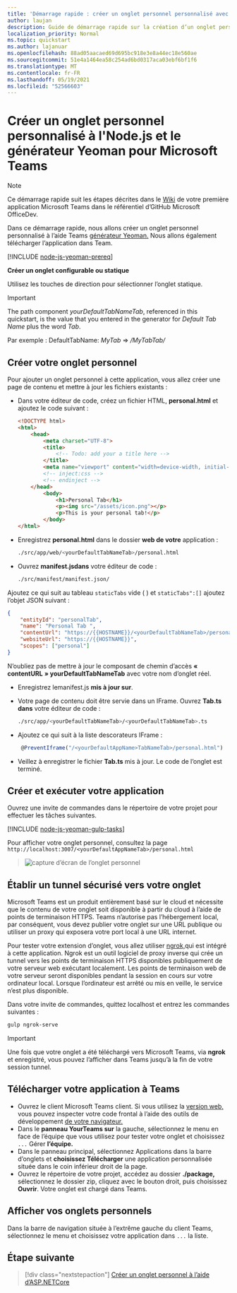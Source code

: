 ```yaml
---
title: 'Démarrage rapide : créer un onglet personnel personnalisé avec Node.js et le générateur Yeoman pour Microsoft Teams'
author: laujan
description: Guide de démarrage rapide sur la création d’un onglet personnel avec le générateur Yeoman pour Microsoft Teams.
localization_priority: Normal
ms.topic: quickstart
ms.author: lajanuar
ms.openlocfilehash: 88ad05aacaed69d695bc918e3e8a44ec18e560ae
ms.sourcegitcommit: 51e4a1464ea58c254ad6bd0317aca03ebf6bf1f6
ms.translationtype: MT
ms.contentlocale: fr-FR
ms.lasthandoff: 05/19/2021
ms.locfileid: "52566603"
---
```

# <a name="create-a-custom-personal-tab-using-nodejs-and-the-yeoman-generator-for-microsoft-teams"></a>Créer un onglet personnel personnalisé à l'Node.js et le générateur Yeoman pour Microsoft Teams

>[!NOTE]
>Ce démarrage rapide suit les étapes décrites dans le [Wiki](https://github.com/OfficeDev/generator-teams/wiki/Build-Your-First-Microsoft-Teams-App) de votre première application Microsoft Teams dans le référentiel d’GitHub Microsoft OfficeDev.

Dans ce démarrage rapide, nous allons créer un onglet personnel personnalisé à l’aide Teams [générateur Yeoman.](https://github.com/OfficeDev/generator-teams/wiki/Build-Your-First-Microsoft-Teams-App) Nous allons également télécharger l’application dans Team.

[!INCLUDE [node-js-yeoman-prereq](~/includes/tabs/node-js-yeoman-prereq.md)]

**Créer un onglet configurable ou statique**

Utilisez les touches de direction pour sélectionner l’onglet statique.

>[!IMPORTANT]
>The path component *yourDefaultTabNameTab*, referenced in this quickstart, is the value that you entered in the generator for *Default Tab Name* plus the word *Tab*.
>
>Par exemple : DefaultTabName: *MyTab*  =>  */MyTabTab/*

## <a name="create-your-personal-tab"></a>Créer votre onglet personnel

Pour ajouter un onglet personnel à cette application, vous allez créer une page de contenu et mettre à jour les fichiers existants :

- Dans votre éditeur de code, créez un fichier HTML, **personal.html** et ajoutez le code suivant :

    ```html
    <!DOCTYPE html>
    <html>
        <head>
            <meta charset="UTF-8">
            <title>
                <!-- Todo: add your a title here -->
            </title>
            <meta name="viewport" content="width=device-width, initial-scale=1.0">
            <!-- inject:css -->
            <!-- endinject -->
        </head>
            <body>
                <h1>Personal Tab</h1>
                <p><img src="/assets/icon.png"></p>
                <p>This is your personal tab!</p>
            </body>
    </html>
    ```

- Enregistrez **personal.html** dans le dossier **web de votre** application :

    ```bash
    ./src/app/web/<yourDefaultTabNameTab>/personal.html
    ```

- Ouvrez **manifest.jsdans** votre éditeur de code :

    ```bash
    ./src/manifest/manifest.json/
    ```

Ajoutez ce qui suit au tableau `staticTabs` vide ( ) et `staticTabs":[]` ajoutez l’objet JSON suivant :

```json
{
    "entityId": "personalTab",
    "name": "Personal Tab ",
    "contentUrl": "https://{{HOSTNAME}}/<yourDefaultTabNameTab>/personal.html",
    "websiteUrl": "https://{{HOSTNAME}}",
    "scopes": ["personal"]
}

```

N’oubliez pas de mettre à jour le composant de chemin d’accès **« contentURL** **» yourDefaultTabNameTab** avec votre nom d’onglet réel.

- Enregistrez lemanifest.js **mis à jour sur**.

- Votre page de contenu doit être servie dans un IFrame. Ouvrez **Tab.ts dans** votre éditeur de code :

    ```bash
    ./src/app/<yourDefaultTabNameTab>/<yourDefaultTabNameTab>.ts
    ```

- Ajoutez ce qui suit à la liste descorateurs IFrame :

    ```typescript
     @PreventIframe("/<yourDefaultAppName>TabNameTab>/personal.html")
    ```

- Veillez à enregistrer le fichier **Tab.ts** mis à jour. Le code de l’onglet est terminé.

## <a name="build-and-run-your-application"></a>Créer et exécuter votre application

Ouvrez une invite de commandes dans le répertoire de votre projet pour effectuer les tâches suivantes.

[!INCLUDE [node-js-yeoman-gulp-tasks](~/includes/tabs/node-js-yeoman-gulp-tasks.md)]

Pour afficher votre onglet personnel, consultez la page `http://localhost:3007/<yourDefaultAppNameTab>/personal.html`

>![capture d’écran de l’onglet personnel](/microsoftteams/platform/assets/images/tab-images/personalTab.PNG)

## <a name="establish-a-secure-tunnel-to-your-tab"></a>Établir un tunnel sécurisé vers votre onglet

Microsoft Teams est un produit entièrement basé sur le cloud et nécessite que le contenu de votre onglet soit disponible à partir du cloud à l’aide de points de terminaison HTTPS. Teams n’autorise pas l’hébergement local, par conséquent, vous devez publier votre onglet sur une URL publique ou utiliser un proxy qui exposera votre port local à une URL internet.

Pour tester votre extension d’onglet, vous allez utiliser [ngrok,](https://ngrok.com/docs)qui est intégré à cette application. Ngrok est un outil logiciel de proxy inverse qui crée un tunnel vers les points de terminaison HTTPS disponibles publiquement de votre serveur web exécutant localement. Les points de terminaison web de votre serveur seront disponibles pendant la session en cours sur votre ordinateur local. Lorsque l’ordinateur est arrêté ou mis en veille, le service n’est plus disponible.

Dans votre invite de commandes, quittez localhost et entrez les commandes suivantes :

```bash
gulp ngrok-serve
```

> [!IMPORTANT]
> Une fois que votre onglet a été téléchargé vers Microsoft Teams, via **ngrok** et enregistré, vous pouvez l’afficher dans Teams jusqu’à la fin de votre session tunnel.

## <a name="upload-your-application-to-teams"></a>Télécharger votre application à Teams

- Ouvrez le client Microsoft Teams client. Si vous utilisez la [version web,](https://teams.microsoft.com) vous pouvez inspecter votre code frontal à l’aide des outils de développement [de votre navigateur.](~/tabs/how-to/developer-tools.md)
- Dans le **panneau YourTeams sur** la gauche, sélectionnez le menu en face de l’équipe que vous utilisez pour tester votre onglet et choisissez `...` Gérer **l’équipe.**
- Dans le panneau  principal, sélectionnez Applications dans la barre d’onglets et **choisissez Télécharger** une application personnalisée située dans le coin inférieur droit de la page.
- Ouvrez le répertoire de votre projet, accédez au dossier **./package,** sélectionnez le dossier zip, cliquez avec le bouton droit, puis choisissez **Ouvrir**. Votre onglet est chargé dans Teams.

## <a name="view-your-personal-tabs"></a>Afficher vos onglets personnels

Dans la barre de navigation située à l’extrême gauche du client Teams, sélectionnez le menu et choisissez votre application dans `...` la liste.

## <a name="next-step"></a>Étape suivante

> [!div class="nextstepaction"]
> [Créer un onglet personnel à l’aide d’ASP.NETCore](~/tabs/quickstarts/create-personal-tab-dotnet-core.md)
